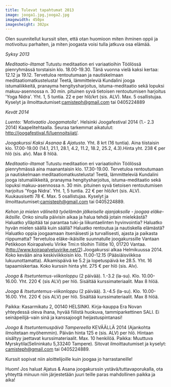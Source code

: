 ```yaml
---
title: Tulevat tapahtumat 2013
image: jooga1.jpg,jooga2.jpg
imagewidth: 450px
imagesheight: 302px
---
```


Olen suunnitellut kurssit siten, että otan huomioon miten ihminen oppii ja motivoituu parhaiten, ja miten joogasta voisi tulla jatkuva osa elämää. 

_Syksy 2013_


*Meditaatio-iltamat* Tutustu meditaation eri variaatioihin Töölössä pienryhmässä torstaisin klo. 18.00-19.30. Tänä vuonna vielä kaksi kertaa: 12.12 ja 19.12. Tervetuloa rentoutumaan ja nautiskelmaan meditaatiomatkustelusta! Teetä, lämmitteleviä Kundalini jooga istumaliikkeitä, pranayma hengitysharjoitus, istuma-meditaatio sekä lopuksi makuu-asennossa n. 30 min. pituinen syvä tietoisen rentoutumisen harjoitus 'Yoga Nidra'. Yht. 1, 5 tuntia. 22 e per hlö/krt (sis. ALV). Max. 5 osallistujaa. Kyselyt ja ilmoittautumiset:camisteph@gmail.com tai 0405224889



_Kevät 2014_

*Luento: 'Motivaatio Joogamatolla'*. Helsinki Joogafestival 2014 (1.- 2.3 2014) Kaapelitehtaalla. Seuraa tarkemmat aikatulut: http://joogafestival.fi/luennoitsijat/.


*Joogakurssi Kaksi Asanaa & Ajatusta*. Yht. 8 krt (16 tuntia). Aina tiistaisin klo. 17.00-19.00 (14.1, 21.1, 28.1, 4.2, 11.2, 18.2, 25.2, 4.3).Hinta yht. 238 € per hlö (sis. alv). Max 8 hlöä. 


*Meditaatio-iltamat* Tutustu meditaation eri variaatioihin Töölössä pienryhmässä aina maanantaisin klo. 17.30-19.00. Tervetuloa rentoutumaan ja nautiskelmaan meditaatiomatkustelusta! Teetä, lämmitteleviä Kundalini jooga istumaliikkeitä, pranayma hengitysharjoitus, istuma-meditaatio sekä lopuksi makuu-asennossa n. 30 min. pituinen syvä tietoisen rentoutumisen harjoitus 'Yoga Nidra'. Yht. 1, 5 tuntia. 22 € per hlö/krt (sis. ALV). Kuukausisetti 78 €. Max. 5 osallistujaa. Kyselyt ja ilmoittautumiset:camisteph@gmail.com tai 0405224889.

*Kehon ja mielen välineitä työelämän jälkeiselle ajanjaksolle - joogaa eläke-ikäsille*. Onko sinulla päivisin aikaa ja halua tehdä jotain mielekästä?  Haluatko ylläpitää tai parantaa tuki-ja liikuntaelinten hyvinvointia? Haluatko hyvän mielen säällä kuin säällä? Haluatko rentoutua ja nautiskella elämästä? Haluatko oppia joogaamaan itsenäisesti ja turvallisesti, ajasta ja paikasta riippumatta? Tervetuloa eläke-ikäisille suunnatulle joogakurssille Vantaan Petikkoon Koirapalvelu Virike Tmi:n tiloihin Tiilitie 10, 01720 Vantaa. (http://www.koirapalveluvirike.net/2).Joogakurssi alkaa Helmikuussa 2014. Koko kevään aina keskiviikkoisin klo. 11.00-12.15 (Pääsiäisviikkoa lukuunottamatta). Alkamispäivä ke 5.2 ja lopetuspäivä ke 28.5. Yht. 16 tapaamiskertaa. Koko kurssin hinta yht. 275 € per hlö (sis. Alv).


*Jooga & Itsetuntemus-viikonloppu* (2 päivää). 1.-3.2 (la-su). Klo. 10.00-16.00.  Yht. 220 € (sis ALV) per hlö. Sisältää kurssimateriaalit. Max 8 hlöä. 


*Jooga & Itsetuntemus-viikonloppu* (2 päivää). 3.-4.5 (la-su). Klo. 10.00-16.00. Yht. 220 € (sis ALV) per hlö. Sisältää kurssimateriaalit. Max 8 hlöä. 


Paikka: Kasarmikatu 2, 00140 HELSINKI. Kirja-kauppa Era Novan yhteydessä oleva ihana, hyvää fiilistä huokuva, tammiparkettinen SALI. Ei seinäpeilijä-vain sinä ja kanssajoogit heijastuspintanasi!


*Jooga & Itsetuntemuspäivä Tampereella* KEVÄÄLLÄ 2014 (Ajankohta ilmoitetaan myöhemmin). Päivän hinta 125 e (sis. ALV) per hlö. Hintaan sisältyy jaettavat kurssimateriaalit. Max. 10 henkilöä. Paikka: Muuttuva Myrskytila(Selininkatu 5,33240 Tampere). Sitovat ilmoittautumiset ja kyselyt: camisteph@gmail.com tai 0405224889.




Kurssit sopivat niin aloittelijoille kuin joogaa jo harrastaneille!


Huom! Jos haluat Ajatus & Asana joogakurssin ystävä/tuttavaporukalla, ota yhteyttä minuun niin järjestetään juuri teille paras mahdollinen paikka ja aika!
